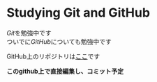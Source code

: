# Studying Git and GitHub
*Git*を勉強中です  
ついでに*GitHub*についても勉強中です  

GitHub上のリポジトリは[ここ](https://github.com/AngusM1975/gitstudy "AngusM1975/gitsudy")です

**このgithub上で直接編集し、コミット予定**
